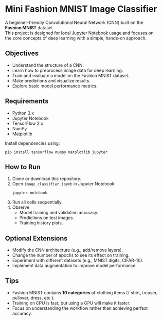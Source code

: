 # Mini Fashion MNIST Image Classifier

A beginner-friendly Convolutional Neural Network (CNN) built on the **Fashion MNIST** dataset.  
This project is designed for local Jupyter Notebook usage and focuses on the core concepts of deep learning with a simple, hands-on approach.

## Objectives

- Understand the structure of a CNN.
- Learn how to preprocess image data for deep learning.
- Train and evaluate a model on the Fashion MNIST dataset.
- Make predictions and visualize results.
- Explore basic model performance metrics.

## Requirements

- Python 3.x
- Jupyter Notebook
- TensorFlow 2.x
- NumPy
- Matplotlib

Install dependencies using:

```
pip install tensorflow numpy matplotlib jupyter
```

## How to Run

1. Clone or download this repository.
2. Open `image_classifier.ipynb` in Jupyter Notebook:
   ```bash
   jupyter notebook
   ```
3. Run all cells sequentially.
4. Observe:
   - Model training and validation accuracy.
   - Predictions on test images.
   - Training history plots.

## Optional Extensions

- Modify the CNN architecture (e.g., add/remove layers).
- Change the number of epochs to see its effect on training.
- Experiment with different datasets (e.g., MNIST digits, CIFAR-10).
- Implement data augmentation to improve model performance.

## Tips

- Fashion MNIST contains **10 categories** of clothing items (t-shirt, trouser, pullover, dress, etc.).
- Training on CPU is fast, but using a GPU will make it faster.
- Focus on understanding the workflow rather than achieving perfect accuracy.
